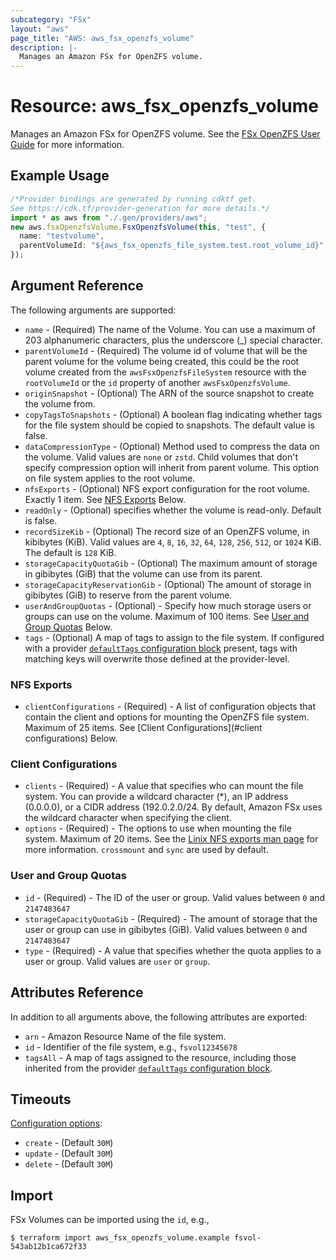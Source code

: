 ```yaml
---
subcategory: "FSx"
layout: "aws"
page_title: "AWS: aws_fsx_openzfs_volume"
description: |-
  Manages an Amazon FSx for OpenZFS volume.
---
```


# Resource: aws\_fsx\_openzfs\_volume

Manages an Amazon FSx for OpenZFS volume.
See the [FSx OpenZFS User Guide](https://docs.aws.amazon.com/fsx/latest/OpenZFSGuide/what-is-fsx.html) for more information.

## Example Usage

```typescript
/*Provider bindings are generated by running cdktf get.
See https://cdk.tf/provider-generation for more details.*/
import * as aws from "./.gen/providers/aws";
new aws.fsxOpenzfsVolume.FsxOpenzfsVolume(this, "test", {
  name: "testvolume",
  parentVolumeId: "${aws_fsx_openzfs_file_system.test.root_volume_id}",
});

```

## Argument Reference

The following arguments are supported:

* `name` - (Required) The name of the Volume. You can use a maximum of 203 alphanumeric characters, plus the underscore (\_) special character.
* `parentVolumeId` - (Required) The volume id of volume that will be the parent volume for the volume being created, this could be the root volume created from the `awsFsxOpenzfsFileSystem` resource with the `rootVolumeId` or the `id` property of another `awsFsxOpenzfsVolume`.
* `originSnapshot` - (Optional) The ARN of the source snapshot to create the volume from.
* `copyTagsToSnapshots` - (Optional) A boolean flag indicating whether tags for the file system should be copied to snapshots. The default value is false.
* `dataCompressionType` - (Optional) Method used to compress the data on the volume. Valid values are `none` or `zstd`. Child volumes that don't specify compression option will inherit from parent volume. This option on file system applies to the root volume.
* `nfsExports` - (Optional) NFS export configuration for the root volume. Exactly 1 item. See [NFS Exports](#nfs-exports) Below.
* `readOnly` - (Optional) specifies whether the volume is read-only. Default is false.
* `recordSizeKib` - (Optional) The record size of an OpenZFS volume, in kibibytes (KiB). Valid values are `4`, `8`, `16`, `32`, `64`, `128`, `256`, `512`, or `1024` KiB. The default is `128` KiB.
* `storageCapacityQuotaGib`  - (Optional) The maximum amount of storage in gibibytes (GiB) that the volume can use from its parent.
* `storageCapacityReservationGib`  - (Optional) The amount of storage in gibibytes (GiB) to reserve from the parent volume.
* `userAndGroupQuotas` - (Optional) - Specify how much storage users or groups can use on the volume. Maximum of 100 items. See [User and Group Quotas](#user-and-group-quotas) Below.
* `tags` - (Optional) A map of tags to assign to the file system. If configured with a provider [`defaultTags` configuration block](https://registry.terraform.io/providers/hashicorp/aws/latest/docs#default_tags-configuration-block) present, tags with matching keys will overwrite those defined at the provider-level.

### NFS Exports

* `clientConfigurations` - (Required) - A list of configuration objects that contain the client and options for mounting the OpenZFS file system. Maximum of 25 items. See \[Client Configurations]\(#client configurations) Below.

### Client Configurations

* `clients` - (Required) - A value that specifies who can mount the file system. You can provide a wildcard character (\*), an IP address (0.0.0.0), or a CIDR address (192.0.2.0/24. By default, Amazon FSx uses the wildcard character when specifying the client.
* `options` - (Required) -  The options to use when mounting the file system. Maximum of 20 items. See the [Linix NFS exports man page](https://linux.die.net/man/5/exports) for more information. `crossmount` and `sync` are used by default.

### User and Group Quotas

* `id` - (Required) - The ID of the user or group. Valid values between `0` and `2147483647`
* `storageCapacityQuotaGib` - (Required) - The amount of storage that the user or group can use in gibibytes (GiB). Valid values between `0` and `2147483647`
* `type` - (Required) - A value that specifies whether the quota applies to a user or group. Valid values are `user` or `group`.

## Attributes Reference

In addition to all arguments above, the following attributes are exported:

* `arn` - Amazon Resource Name of the file system.
* `id` - Identifier of the file system, e.g., `fsvol12345678`
* `tagsAll` - A map of tags assigned to the resource, including those inherited from the provider [`defaultTags` configuration block](https://registry.terraform.io/providers/hashicorp/aws/latest/docs#default_tags-configuration-block).

## Timeouts

[Configuration options](https://developer.hashicorp.com/terraform/language/resources/syntax#operation-timeouts):

* `create` - (Default `30M`)
* `update` - (Default `30M`)
* `delete` - (Default `30M`)

## Import

FSx Volumes can be imported using the `id`, e.g.,

```console
$ terraform import aws_fsx_openzfs_volume.example fsvol-543ab12b1ca672f33
```
